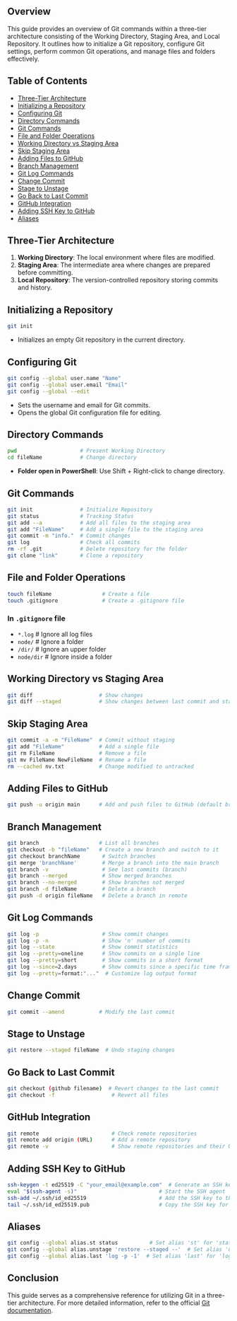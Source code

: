 ## Overview

This guide provides an overview of Git commands within a three-tier architecture consisting of the Working Directory, Staging Area, and Local Repository. It outlines how to initialize a Git repository, configure Git settings, perform common Git operations, and manage files and folders effectively.

## Table of Contents

- [Three-Tier Architecture](#three-tier-architecture)
- [Initializing a Repository](#initializing-a-repository)
- [Configuring Git](#configuring-git)
- [Directory Commands](#directory-commands)
- [Git Commands](#git-commands)
- [File and Folder Operations](#file-and-folder-operations)
- [Working Directory vs Staging Area](#working-directory-vs-staging-area)
- [Skip Staging Area](#skip-staging-area)
- [Adding Files to GitHub](#adding-files-to-github)
- [Branch Management](#branch-management)
- [Git Log Commands](#git-log-commands)
- [Change Commit](#change-commit)
- [Stage to Unstage](#stage-to-unstage)
- [Go Back to Last Commit](#go-back-to-last-commit)
- [GitHub Integration](#github-integration)
- [Adding SSH Key to GitHub](#adding-ssh-key-to-github)
- [Aliases](#aliases)

## Three-Tier Architecture

1. **Working Directory**: The local environment where files are modified.
2. **Staging Area**: The intermediate area where changes are prepared before committing.
3. **Local Repository**: The version-controlled repository storing commits and history.

## Initializing a Repository

```bash
git init
```
- Initializes an empty Git repository in the current directory.

## Configuring Git

```bash
git config --global user.name "Name"
git config --global user.email "Email"
git config --global --edit
```
- Sets the username and email for Git commits.
- Opens the global Git configuration file for editing.

## Directory Commands

```bash
pwd                    # Present Working Directory
cd fileName            # Change directory
```
- **Folder open in PowerShell**: Use Shift + Right-click to change directory.

## Git Commands

```bash
git init               # Initialize Repository
git status             # Tracking Status
git add --a            # Add all files to the staging area
git add "FileName"     # Add a single file to the staging area
git commit -m "info."  # Commit changes
git log                # Check all commits
rm -rf .git            # Delete repository for the folder
git clone "link"       # Clone a repository
```

## File and Folder Operations

```bash
touch fileName                # Create a file
touch .gitignore              # Create a .gitignore file
```

### In `.gitignore` file
- `*.log`                   # Ignore all log files
- `node/`                   # Ignore a folder
- `/dir/`                   # Ignore an upper folder
- `node/dir`                # Ignore inside a folder

## Working Directory vs Staging Area

```bash
git diff                     # Show changes
git diff --staged            # Show changes between last commit and staging area
```

## Skip Staging Area

```bash
git commit -a -m "FileName"  # Commit without staging
git add "FileName"           # Add a single file
git rm FileName              # Remove a file
git mv FileName NewFileName  # Rename a file
rm --cached nv.txt           # Change modified to untracked
```

## Adding Files to GitHub

```bash
git push -u origin main      # Add and push files to GitHub (default branch: main)
```

## Branch Management

```bash
git branch                   # List all branches
git checkout -b "fileName"   # Create a new branch and switch to it
git checkout branchName       # Switch branches
git merge 'branchName'        # Merge a branch into the main branch
git branch -v                 # See last commits (branch)
git branch --merged           # Show merged branches
git branch --no-merged        # Show branches not merged
git branch -d fileName        # Delete a branch
git push -d origin fileName   # Delete a branch in remote
```

## Git Log Commands

```bash
git log -p                    # Show commit changes
git log -p -n                 # Show 'n' number of commits
git log --state               # Show commit statistics
git log --pretty=oneline      # Show commits on a single line
git log --pretty=short        # Show commits in a short format
git log --since=2.days        # Show commits since a specific time frame
git log --pretty=format:"..."  # Customize log output format
```

## Change Commit

```bash
git commit --amend           # Modify the last commit
```

## Stage to Unstage

```bash
git restore --staged fileName  # Undo staging changes
```

## Go Back to Last Commit

```bash
git checkout (github filename)  # Revert changes to the last commit
git checkout -f                  # Revert all files
```

## GitHub Integration

```bash
git remote                       # Check remote repositories
git remote add origin (URL)      # Add a remote repository
git remote -v                    # Show remote repositories and their URLs
```

## Adding SSH Key to GitHub

```bash
ssh-keygen -t ed25519 -C "your_email@example.com"  # Generate an SSH key
eval "$(ssh-agent -s)"                          # Start the SSH agent
ssh-add ~/.ssh/id_ed25519                       # Add the SSH key to the SSH agent
tail ~/.ssh/id_ed25519.pub                      # Copy the SSH key for GitHub
```

## Aliases

```bash
git config --global alias.st status          # Set alias 'st' for 'status'
git config --global alias.unstage 'restore --staged --'  # Set alias 'unstage'
git config --global alias.last 'log -p -1'  # Set alias 'last' for 'log -p -1'
```

## Conclusion

This guide serves as a comprehensive reference for utilizing Git in a three-tier architecture. For more detailed information, refer to the official [Git documentation](https://git-scm.com/doc).
